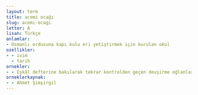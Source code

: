```yaml
---
layout: term
title: acemi ocağı
slug: acemi-ocagi
letter: A
lisan: Türkçe
anlamlar:
- Osmanlı ordusuna kapı kulu eri yetiştirmek için kurulan okul
ozellikler:
- - isim
  - tarih
ornekler:
- - Eşkâl defterine bakılarak tekrar kontrolden geçen devşirme oğlanları acemi ocağına kaydedilirdi.
orneklerkaynak:
- - Ahmet Şimşirgil
---
```

